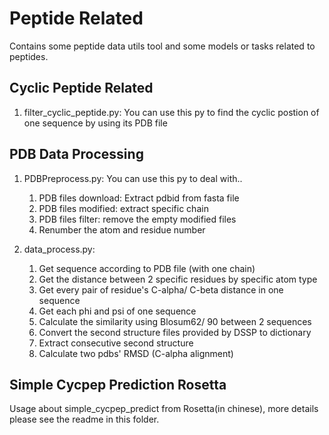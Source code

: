 # Peptide Related
Contains some peptide data utils tool and some models or tasks related to peptides.

## Cyclic Peptide Related
1. filter_cyclic_peptide.py: You can use this py to find the cyclic postion of one sequence by using its PDB file

## PDB Data Processing
1. PDBPreprocess.py: You can use this py to deal with..
    1. PDB files download: Extract pdbid from fasta file
    2. PDB files modified: extract specific chain
    3. PDB files filter: remove the empty modified files
    4. Renumber the atom and residue number
2. data_process.py:

    1. Get sequence according to PDB file   (with one chain)
    2. Get the distance between 2 specific  residues by specific atom type
    3. Get every pair of residue's C-alpha/ C-beta distance in one sequence
    4. Get each phi and psi of one sequence
    5. Calculate the similarity using Blosum62/ 90 between 2 sequences
    6. Convert the second structure files   provided by DSSP to dictionary
    7. Extract consecutive second structure
    8. Calculate two pdbs' RMSD (C-alpha alignment)
## Simple Cycpep Prediction Rosetta
Usage about simple_cycpep_predict from Rosetta(in chinese), more details please see the readme in this folder.
